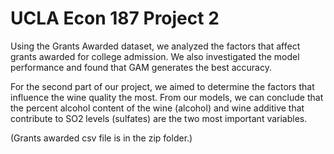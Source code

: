 # UCLA Econ 187 Project 2


Using the Grants Awarded dataset, we analyzed the factors that affect grants awarded for college admission. We also investigated the model performance and found that GAM generates the best accuracy.


For the second part of our project, we aimed to determine the factors that influence the wine quality the most. From our models, we can conclude that the percent alcohol content of the wine (alcohol) and wine additive that contribute to SO2 levels (sulfates) are the two most important variables.


(Grants awarded csv file is in the zip folder.)
